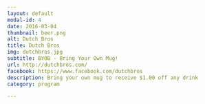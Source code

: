 ```yaml
---
layout: default
modal-id: 4
date: 2016-03-04
thumbnail: beer.png
alt: Dutch Bros
title: Dutch Bros
img: dutchbros.jpg
subtitle: BYOB - Bring Your Own Mug!
url: http://dutchbros.com/
facebook: https://www.facebook.com/dutchbros
description: Bring your own mug to receive $1.00 off any drink
category: program

---
```

